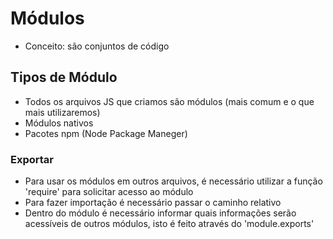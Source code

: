 # Módulos
- Conceito: são conjuntos de código

## Tipos de Módulo
- Todos os arquivos JS que criamos são módulos (mais comum e o que mais utilizaremos)
- Módulos nativos
- Pacotes npm (Node Package Maneger)

### Exportar
- Para usar os módulos em outros arquivos, é necessário utilizar a função 'require' para solicitar acesso ao módulo
- Para fazer importação é necessário passar o caminho relativo
- Dentro do módulo é necessário informar quais informações serão acessíveis de outros módulos, isto é feito através do 'module.exports'